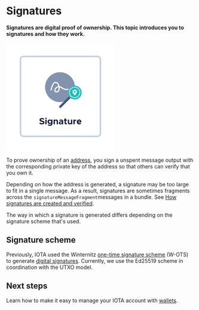 # Signatures

**Signatures are digital proof of ownership. This topic introduces you to signatures and how they work.**

![Signature](../images/signature.png)

To prove ownership of an [address](../accounts/addresses.md), you sign a unspent message output with the corresponding private key of the address so that others can verify that you own it.

Depending on how the address is generated, a signature may be too large to fit in a single message. As a result, signatures are sometimes fragments across the `signatureMessageFragment`messages in a bundle. See [How signatures are created and verified](../cryptography/signatures.md).

The way in which a signature is generated differs depending on the signature scheme that's used.

## Signature scheme

Previously, IOTA used the Winternitz [one-time signature scheme](https://en.wikipedia.org/wiki/Hash-based_cryptography#One-time_signature_schemes) (W-OTS) to generate [digital signatures](https://en.wikipedia.org/wiki/Digital_signature). Currently, we use the Ed25519 scheme in coordination with the UTXO model.

## Next steps

Learn how to make it easy to manage your IOTA account with [wallets](../accounts/wallets.md).